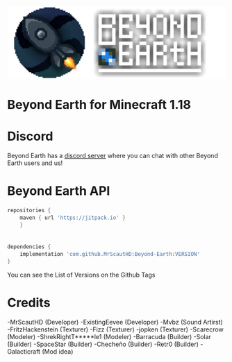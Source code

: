 ![Beyond Earth Logo](src/main/resources/logo.png)

# Beyond Earth for Minecraft 1.18 #

# Discord #

Beyond Earth has a [discord server](https://discord.gg/Xb2nPmN) where you can chat with other Beyond Earth users and us!

# Beyond Earth API #

```groovy
repositories {
    maven { url 'https://jitpack.io' }
    }


dependencies {
    implementation 'com.github.MrScautHD:Beyond-Earth:VERSION'
}
```

You can see the List of Versions on the Github Tags

# Credits #

-MrScautHD (Developer)
-ExistingEevee (Developer)
-Mvbz (Sound Artirst)
-FritzHackenstein (Texturer)
-Fizz (Texturer)
-jopken (Texturer)
-Scarecrow (Modeler)
-ShrekRightT*****le1 (Modeler)
-Barracuda (Builder)
-Solar (Builder)
-SpaceStar (Builder)
-Checheño (Builder)
-Retr0 (Builder)
-Galacticraft (Mod idea)
